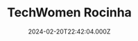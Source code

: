 ---
title: "TechWomen Rocinha"
date: 2024-02-20T22:42:04.000Z
externalUrl: "https://arbitrum.questbook.app/dashboard/?grantId=0x650b4a0dc2aec18f55adb72f13c5d95631db04be&proposalId=65d4dd647b79b43338cba7d2&chainId=10"
description: "Section 1: Presentation,Name community/group/organization:,Website: https://nebulaweb3.xyz/,Twitter: https://twitter.com/nebula_web3,Instagram: https://www.instagram.com/nebulaweb3/,LinkedIn: N/A,Tele"
askBy: Nebula Web3
fundingAsk: "10780"
type: "Grant"
subCollection: "education"
grantType: "Project"
---